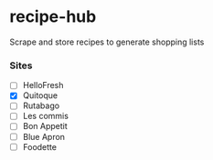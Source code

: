 # recipe-hub

Scrape and store recipes to generate shopping lists

### Sites
- [ ] HelloFresh
- [x] Quitoque 
- [ ] Rutabago
- [ ] Les commis
- [ ] Bon Appetit
- [ ] Blue Apron
- [ ] Foodette
